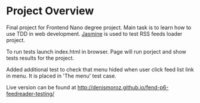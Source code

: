 # Project Overview

Final project for Frontend Nano degree project.
Main task is to learn how to use TDD in web development.
[Jasmine](http://jasmine.github.io/) is used to test RSS feeds loader project.

To run tests launch index.html in browser.
Page will run porject and show tests results for the project.

Added additional test to check that menu hided when user click feed list link in menu.
It is placed in 'The menu' test case.

Live version can be found at http://denismoroz.github.io/fend-p6-feedreader-testing/